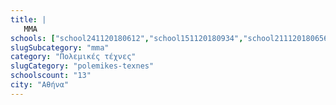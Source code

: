 ```yaml
---
title: |
   MMA
schools: ["school241120180612","school151120180934","school211120180656","school141120181017","school141120182300","school131120181436","school151120180056","school141120180056","school131120181953","school131120180529","school231120180348","school151120180710","school221120180724"]
slugSubcategory: "mma"
category: "Πολεμικές τέχνες"
slugCategory: "polemikes-texnes"
schoolscount: "13"
city: "Αθήνα"
---
```


